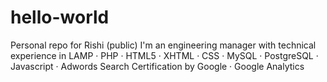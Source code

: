 # hello-world
Personal repo for Rishi (public) 
I'm an engineering manager with technical experience in LAMP · PHP · HTML5 · XHTML · CSS · MySQL · PostgreSQL · Javascript · 
Adwords Search Certification by Google · Google Analytics
